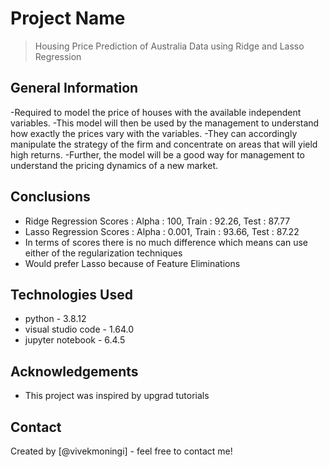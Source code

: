 # Project Name
> Housing Price Prediction of Australia Data using Ridge and Lasso Regression


## General Information
-Required to model the price of houses with the available independent variables. 
-This model will then be used by the management to understand how exactly the prices vary with the variables. 
-They can accordingly manipulate the strategy of the firm and concentrate on areas that will yield high returns. 
-Further, the model will be a good way for management to understand the pricing dynamics of a new market.


## Conclusions
- Ridge Regression Scores : Alpha : 100, Train : 92.26, Test : 87.77
- Lasso Regression Scores : Alpha : 0.001, Train : 93.66, Test : 87.22
- In terms of scores there is no much difference which means can use either of the regularization techniques
- Would prefer Lasso because of Feature Eliminations


## Technologies Used
- python - 3.8.12
- visual studio code - 1.64.0
- jupyter notebook - 6.4.5


## Acknowledgements
- This project was inspired by upgrad tutorials

## Contact
Created by [@vivekmoningi] - feel free to contact me!



